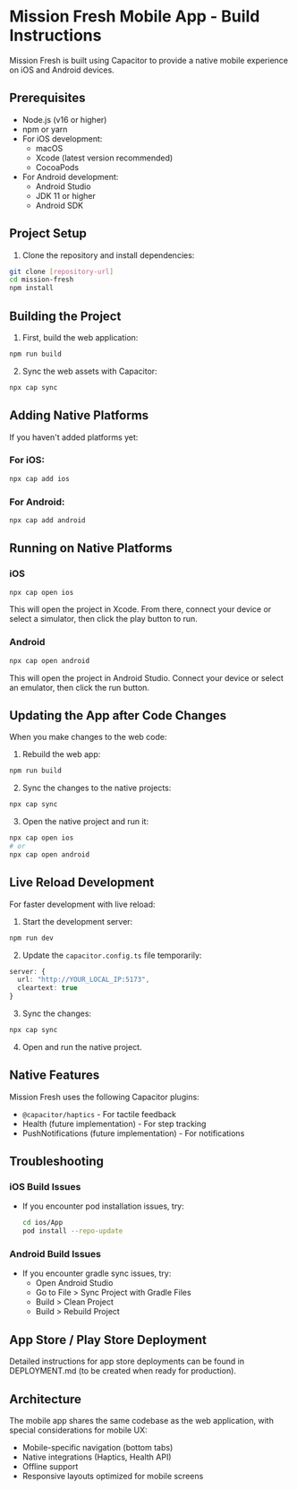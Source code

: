 
# Mission Fresh Mobile App - Build Instructions

Mission Fresh is built using Capacitor to provide a native mobile experience on iOS and Android devices.

## Prerequisites

- Node.js (v16 or higher)
- npm or yarn
- For iOS development:
  - macOS
  - Xcode (latest version recommended)
  - CocoaPods
- For Android development:
  - Android Studio
  - JDK 11 or higher
  - Android SDK

## Project Setup

1. Clone the repository and install dependencies:

```bash
git clone [repository-url]
cd mission-fresh
npm install
```

## Building the Project

1. First, build the web application:

```bash
npm run build
```

2. Sync the web assets with Capacitor:

```bash
npx cap sync
```

## Adding Native Platforms

If you haven't added platforms yet:

### For iOS:

```bash
npx cap add ios
```

### For Android:

```bash
npx cap add android
```

## Running on Native Platforms

### iOS

```bash
npx cap open ios
```

This will open the project in Xcode. From there, connect your device or select a simulator, then click the play button to run.

### Android

```bash
npx cap open android
```

This will open the project in Android Studio. Connect your device or select an emulator, then click the run button.

## Updating the App after Code Changes

When you make changes to the web code:

1. Rebuild the web app:

```bash
npm run build
```

2. Sync the changes to the native projects:

```bash
npx cap sync
```

3. Open the native project and run it:

```bash
npx cap open ios
# or
npx cap open android
```

## Live Reload Development

For faster development with live reload:

1. Start the development server:

```bash
npm run dev
```

2. Update the `capacitor.config.ts` file temporarily:

```typescript
server: {
  url: "http://YOUR_LOCAL_IP:5173",
  cleartext: true
}
```

3. Sync the changes:

```bash
npx cap sync
```

4. Open and run the native project.

## Native Features

Mission Fresh uses the following Capacitor plugins:

- `@capacitor/haptics` - For tactile feedback
- Health (future implementation) - For step tracking
- PushNotifications (future implementation) - For notifications

## Troubleshooting

### iOS Build Issues

- If you encounter pod installation issues, try:
  ```bash
  cd ios/App
  pod install --repo-update
  ```

### Android Build Issues

- If you encounter gradle sync issues, try:
  - Open Android Studio
  - Go to File > Sync Project with Gradle Files
  - Build > Clean Project
  - Build > Rebuild Project

## App Store / Play Store Deployment

Detailed instructions for app store deployments can be found in DEPLOYMENT.md (to be created when ready for production).

## Architecture

The mobile app shares the same codebase as the web application, with special considerations for mobile UX:
- Mobile-specific navigation (bottom tabs)
- Native integrations (Haptics, Health API)
- Offline support
- Responsive layouts optimized for mobile screens

